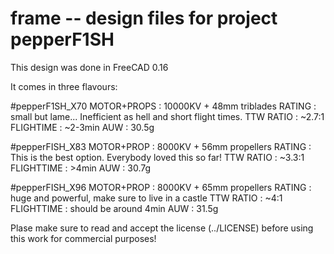 # frame -- design files for project pepperF1SH

This design was done in FreeCAD 0.16

It comes in three flavours:

#pepperF1SH_X70
MOTOR+PROPS : 10000KV + 48mm triblades 
RATING      : small but lame... Inefficient as hell and short flight times.
TTW RATIO   : ~2.7:1
FLIGHTIME   : ~2-3min
AUW         : 30.5g

#pepperFISH_X83
MOTOR+PROP : 8000KV + 56mm propellers 
RATING     : This is the best option. Everybody loved this so far! 
TTW RATIO  : ~3.3:1
FLIGHTTIME : >4min
AUW        : 30.7g

#pepperFISH_X96
MOTOR+PROP : 8000KV + 65mm propellers 
RATING     : huge and powerful, make sure to live in a castle
TTW RATIO  : ~4:1
FLIGHTTIME : should be around 4min
AUW        : 31.5g


Plase make sure to read and accept the license (../LICENSE) before
using this work for commercial purposes!
